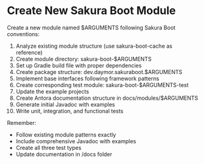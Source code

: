 # Create New Sakura Boot Module

Create a new module named $ARGUMENTS following Sakura Boot conventions:

1. Analyze existing module structure (use sakura-boot-cache as reference)
2. Create module directory: sakura-boot-$ARGUMENTS
3. Set up Gradle build file with proper dependencies
4. Create package structure: dev.daymor.sakuraboot.$ARGUMENTS
5. Implement base interfaces following framework patterns
6. Create corresponding test module: sakura-boot-$ARGUMENTS-test
7. Update the example projects
8. Create Antora documentation structure in docs/modules/$ARGUMENTS
9. Generate initial Javadoc with examples
10. Write unit, integration, and functional tests

Remember:
- Follow existing module patterns exactly
- Include comprehensive Javadoc with examples
- Create all three test types
- Update documentation in /docs folder